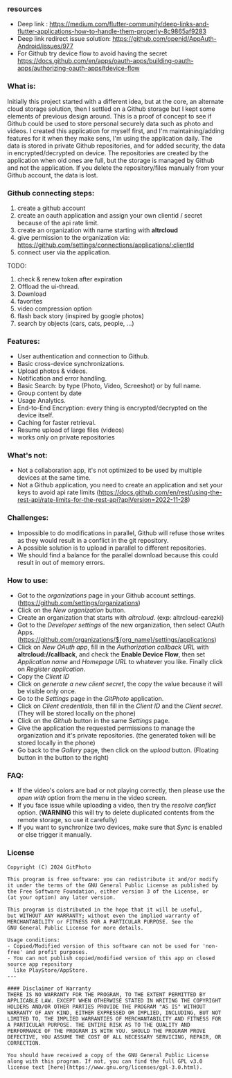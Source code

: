 ### resources
* Deep link : https://medium.com/flutter-community/deep-links-and-flutter-applications-how-to-handle-them-properly-8c9865af9283
* Deep link redirect issue solution: https://github.com/openid/AppAuth-Android/issues/977
* For Github try device flow to avoid having the secret https://docs.github.com/en/apps/oauth-apps/building-oauth-apps/authorizing-oauth-apps#device-flow

### What is:
Initially this project started with a different idea, but at the core, an alternate cloud storage solution, then I settled on a Github storage but I kept some elements of previous design around.
This is a proof of concept to see if Github could be used to store personal securely data such as photo and videos.
I created this application for myself first, and I'm maintaining/adding features for it when they make sens, I'm using the application daily.
The data is stored in private Github repositories, and for added security, the data in encrypted/decrypted on device.
The repositories are created by the application when old ones are full, but the storage is managed by Github and not the application.
If you delete the repository/files manually from your Github account, the data is lost.

### Github connecting steps:
1. create a github account
2. create an oauth application and assign your own clientid / secret because of the api rate limit.
3. create an organization with name starting with **altrcloud**
4. give permission to the organization via: https://github.com/settings/connections/applications/:clientId
5. connect user via the application.

TODO: 
1. check & renew token after expiration
2. Offload the ui-thread.
3. Download
4. favorites
5. video compression option
6. flash back story (inspired by google photos)
7. search by objects (cars, cats, people, ...)

### **Features**:
* User authentication and connection to Github.
* Basic cross-device synchronizations.
* Upload photos & videos.
* Notification and error handling.
* Basic Search: by type (Photo, Video, Screeshot) or by full name.
* Group content by date
* Usage Analytics.
* End-to-End Encryption: every thing is encrypted/decrypted on the device itself.
* Caching for faster retrieval.
* Resume upload of large files (videos)
* works only on private repositories

### **What's not**:
* Not a collaboration app, it's not optimized to be used by multiple devices at the same time.
* Not a Github application, you need to create an application and set your keys to avoid api rate limits (https://docs.github.com/en/rest/using-the-rest-api/rate-limits-for-the-rest-api?apiVersion=2022-11-28)

### **Challenges**:
* Impossible to do modifications in parallel, Github will refuse those writes as they would result in a conflict in the git repository.
* A possible solution is to upload in parallel to different repositories.
* We should find a balance for the parallel download because this could result in out of memory errors.

### **How to use**:
* Got to the *organizations* page in your Github account settings. (https://github.com/settings/organizations)
* Click on the *New organization* button.
* Create an organization that starts with *altrcloud*. (exp: altrcloud-earezki)
* Got to the *Developer settings* of the new organization, then select OAuth Apps. (https://github.com/organizations/${org_name}/settings/applications)
* Click on *New OAuth app*, fill in the *Authorization callback URL* with **altrcloud://callback**, and check the **Enable Device Flow**, then set *Application name* and *Homepage URL* to whatever you like. Finally click on *Register application*.
* Copy the *Client ID*
* Click on *generate a new client secret*, the copy the value because it will be visible only once.
* Go to the *Settings* page in the *GitPhoto* application.
* Click on *Client credentials*, then fill in the *Client ID* and the *Client secret*. (They will be stored locally on the phone)
* Click on the *Github* button in the same *Settings* page.
* Give the application the requested permissions to manage the organization and it's private repositories. (the generated token will be stored locally in the phone)
* Go back to the *Gallery* page, then click on the *upload* button. (Floating button in the button to the right)

### **FAQ**:
* If the video's colors are bad or not playing correctly, then please use the *open with* option from the menu in the video screen.
* If you face issue while uploading a video, then try the *resolve conflict* option. (**WARNING** this will try to delete duplicated contents from the remote storage, so use it carefully)
* If you want to synchronize two devices, make sure that *Sync* is enabled or else trigger it manually.

### **License**

```
Copyright (C) 2024 GitPhoto

This program is free software: you can redistribute it and/or modify
it under the terms of the GNU General Public License as published by
the Free Software Foundation, either version 3 of the License, or
(at your option) any later version.

This program is distributed in the hope that it will be useful,
but WITHOUT ANY WARRANTY; without even the implied warranty of
MERCHANTABILITY or FITNESS FOR A PARTICULAR PURPOSE. See the
GNU General Public License for more details.

Usage conditions:
- Copied/Modified version of this software can not be used for 'non-free' and profit purposes.
- You can not publish copied/modified version of this app on closed source app repository
  like PlayStore/AppStore.
---

#### Disclaimer of Warranty
THERE IS NO WARRANTY FOR THE PROGRAM, TO THE EXTENT PERMITTED BY
APPLICABLE LAW. EXCEPT WHEN OTHERWISE STATED IN WRITING THE COPYRIGHT
HOLDERS AND/OR OTHER PARTIES PROVIDE THE PROGRAM "AS IS" WITHOUT
WARRANTY OF ANY KIND, EITHER EXPRESSED OR IMPLIED, INCLUDING, BUT NOT
LIMITED TO, THE IMPLIED WARRANTIES OF MERCHANTABILITY AND FITNESS FOR
A PARTICULAR PURPOSE. THE ENTIRE RISK AS TO THE QUALITY AND
PERFORMANCE OF THE PROGRAM IS WITH YOU. SHOULD THE PROGRAM PROVE
DEFECTIVE, YOU ASSUME THE COST OF ALL NECESSARY SERVICING, REPAIR, OR
CORRECTION.

You should have received a copy of the GNU General Public License
along with this program. If not, you can find the full GPL v3.0 license text [here](https://www.gnu.org/licenses/gpl-3.0.html).
```
